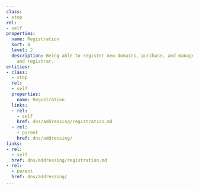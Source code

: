 ```yaml
---
class:
- stop
rel:
- self
properties:
  name: Registration
  sort: 4
  level: 2
  description: Being able to register new domains, purchase, and manage ownership
    and registrar.
entities:
- class:
  - stop
  rel:
  - self
  properties:
    name: Registration
  links:
  - rel:
    - self
    href: dns/addressing/registration.md
  - rel:
    - parent
    href: dns/addressing/
links:
- rel:
  - self
  href: dns/addressing/registration.md
- rel:
  - parent
  href: dns/addressing/
...
```

